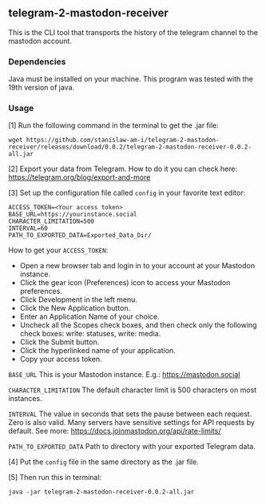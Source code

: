 ##  telegram-2-mastodon-receiver
This is the CLI tool that transports the history of the telegram channel to the mastodon account.

### Dependencies

Java must be installed on your machine. This program was tested with the 19th version of java.

### Usage

[1] Run the following command in the terminal to get the .jar file:

``wget https://github.com/stanislaw-am-i/telegram-2-mastodon-receiver/releases/download/0.0.2/telegram-2-mastodon-receiver-0.0.2-all.jar``


[2] Export your data from Telegram. How to do it you can check here: https://telegram.org/blog/export-and-more


[3] Set up the configuration file called ``config`` in your favorite text editor:
```agsl
ACCESS_TOKEN=<Your access token>
BASE_URL=https://yourinstance.social
CHARACTER_LIMITATION=500
INTERVAL=60
PATH_TO_EXPORTED_DATA=Exported_Data_Dir/
```

How to get your ``ACCESS_TOKEN``:
- Open a new browser tab and login in to your account at your Mastodon instance.
- Click the gear icon (Preferences) icon to access your Mastodon preferences.
- Click Development in the left menu.
- Click the New Application button.
- Enter an Application Name of your choice.
- Uncheck all the Scopes check boxes, and then check only the following check boxes: write: statuses, write: media.
- Click the Submit button.
- Click the hyperlinked name of your application.
- Copy your access token.

``BASE_URL`` This is your Mastodon instance. E.g.: https://mastodon.social

``CHARACTER_LIMITATION`` The default character limit is 500 characters on most instances.

``INTERVAL`` The value in seconds that sets the pause between each request. Zero is also valid. Many servers have sensitive settings for API requests by default. See more: https://docs.joinmastodon.org/api/rate-limits/

``PATH_TO_EXPORTED_DATA`` Path to directory with your exported Telegram data.

[4] Put the ``config`` file in the same directory as the .jar file.


[5] Then run this in terminal:

``java -jar telegram-2-mastodon-receiver-0.0.2-all.jar``
